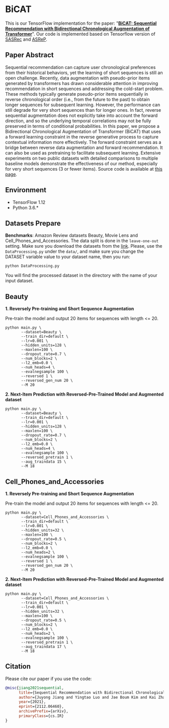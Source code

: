 # BiCAT
This is our TensorFlow implementation for the paper: "**[BiCAT: Sequential Recommendation with Bidirectional Chronological Augmentation of Transformer](https://arxiv.org/abs/2112.06460)**".
Our code is implemented based on Tensorflow version of [SASRec](https://github.com/kang205/SASRec) and [ASReP](https://github.com/DyGRec/ASReP).

## Paper Abstract
Sequential recommendation can capture user chronological preferences from their historical behaviors, yet the learning of short sequences is still an open challenge. Recently, data augmentation with pseudo-prior items generated by transformers has drawn considerable attention in improving recommendation in short sequences and addressing the cold-start problem. These methods typically generate pseudo-prior items sequentially in reverse chronological order (i.e., from the future to the past) to obtain longer sequences for subsequent learning. However, the performance can still degrade for very short sequences than for longer ones. In fact, reverse sequential augmentation does not explicitly take into account the forward direction, and so the underlying temporal correlations may not be fully preserved in terms of conditional probabilities. In this paper, we propose a Bidirectional Chronological Augmentation of Transformer (BiCAT) that uses a forward learning constraint in the reverse generative process to capture contextual information more effectively. The forward constraint serves as a bridge between reverse data augmentation and forward recommendation. It can also be used as pretraining to facilitate subsequent learning. Extensive experiments on two public datasets with detailed comparisons to multiple baseline models demonstrate the effectiveness of our method, especially for very short sequences (3 or fewer items). Source code is available at [this page](https://github.com/juyongjiang/BiCAT). 

## Environment
* TensorFlow 1.12
* Python 3.6.*

## Datasets Prepare
**Benchmarks**: Amazon Review datasets Beauty, Movie Lens and Cell_Phones_and_Accessories. 
The data split is done in the `leave-one-out` setting. Make sure you download the datasets from the [link](https://jmcauley.ucsd.edu/data/amazon/). Please, use the `DataProcessing.py` under the `data/`, and make sure you change the DATASET variable value to your dataset name, then you run:

```
python DataProcessing.py
```

You will find the processed dataset in the directory with the name of your input dataset.

## Beauty
**1. Reversely Pre-training and Short Sequence Augmentation**

Pre-train the model and output 20 items for sequences with length <= 20.

```
python main.py \
       --dataset=Beauty \
       --train_dir=default \
       --lr=0.001 \
       --hidden_units=128 \
       --maxlen=100 \
       --dropout_rate=0.7 \
       --num_blocks=2 \
       --l2_emb=0.0 \
       --num_heads=4 \
       --evalnegsample 100 \
       --reversed 1 \
       --reversed_gen_num 20 \
       --M 20
```
**2. Next-Item Prediction with Reversed-Pre-Trained Model and Augmented dataset**

```
python main.py \
       --dataset=Beauty \
       --train_dir=default \
       --lr=0.001 \
       --hidden_units=128 \
       --maxlen=100 \
       --dropout_rate=0.7 \
       --num_blocks=2 \
       --l2_emb=0.0 \
       --num_heads=4 \
       --evalnegsample 100 \
       --reversed_pretrain 1 \
       --aug_traindata 15 \
       --M 18
```

## Cell_Phones_and_Accessories
**1. Reversely Pre-training and Short Sequence Augmentation**

Pre-train the model and output 20 items for sequences with length <= 20.

```
python main.py \
       --dataset=Cell_Phones_and_Accessories \
       --train_dir=default \
       --lr=0.001 \
       --hidden_units=32 \
       --maxlen=100 \
       --dropout_rate=0.5 \
       --num_blocks=2 \
       --l2_emb=0.0 \
       --num_heads=2 \
       --evalnegsample 100 \
       --reversed 1 \
       --reversed_gen_num 20 \
       --M 20

```
**2. Next-Item Prediction with Reversed-Pre-Trained Model and Augmented dataset**

```
python main.py \
       --dataset=Cell_Phones_and_Accessories \
       --train_dir=default \
       --lr=0.001 \
       --hidden_units=32 \
       --maxlen=100 \
       --dropout_rate=0.5 \
       --num_blocks=2 \
       --l2_emb=0.0 \
       --num_heads=2 \
       --evalnegsample 100 \
       --reversed_pretrain 1 \ 
       --aug_traindata 17 \
       --M 18
```

## Citation
Please cite our paper if you use the code:
```bibtex
@misc{jiang2021sequential,
      title={Sequential Recommendation with Bidirectional Chronological Augmentation of Transformer}, 
      author={Juyong Jiang and Yingtao Luo and Jae Boum Kim and Kai Zhang and Sunghun Kim},
      year={2021},
      eprint={2112.06460},
      archivePrefix={arXiv},
      primaryClass={cs.IR}
}
```